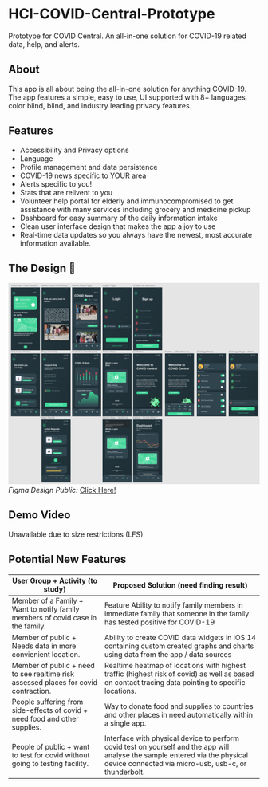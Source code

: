 # HCI-COVID-Central-Prototype
Prototype for COVID Central. An all-in-one solution for COVID-19 related data, help, and alerts.

## About
This app is all about being the all-in-one solution for anything COVID-19. The app features a simple, easy to use, UI supported with 8+ languages, color blind, blind, and industry leading privacy features.

## Features
- Accessibility and Privacy options
- Language
- Profile management and data persistence
- COVID-19 news specific to YOUR area
- Alerts specific to you!
- Stats that are relivent to you
- Volunteer help portal for elderly and immunocompromised to get assistance with many services including grocery and medicine pickup
- Dashboard for easy summary of the daily information intake
- Clean user interface design that makes the app a joy to use
- Real-time data updates so you always have the newest, most accurate information available.

## The Design 🎨
![Design Mockup](/full-prototype-design.png)
_Figma Design Public:_ [Click Here!](https://www.figma.com/file/Ez5vnOBcNL3QjFA9gca3Mh/COVID-Stat-App?node-id=0%3A1)

## Demo Video
Unavailable due to size restrictions (LFS)

## Potential New Features
| User Group + Activity (to study)                                                    | Proposed Solution (need finding result)                                                                                                                                              |
|-------------------------------------------------------------------------------------|--------------------------------------------------------------------------------------------------------------------------------------------------------------------------------------|
| Member of a Family + Want to notify family members of covid case in the family.     | Feature Ability to notify family members in immediate family that someone in the family has tested positive for COVID-19                                                             |
| Member of public + Needs data in more convienient location.                         | Ability to create COVID data widgets in iOS 14 containing custom created graphs and charts using data from the app / data sources                                                    |
| Member of public + need to see realtime risk assessed places for covid contraction. | Realtime heatmap of locations with highest traffic (highest risk of covid) as well as based on contact tracing data pointing to specific locations.                                  |
| People suffering from side-effects of covid + need food and other supplies.         | Way to donate food and supplies to countries and other places in need automatically within a single app.                                                                             |
| People of public + want to test for covid without going to testing facility.        | Interface with physical device to perform covid test on yourself and the app will analyse the sample entered via the physical device connected via micro-usb, usb-c, or thunderbolt. |


